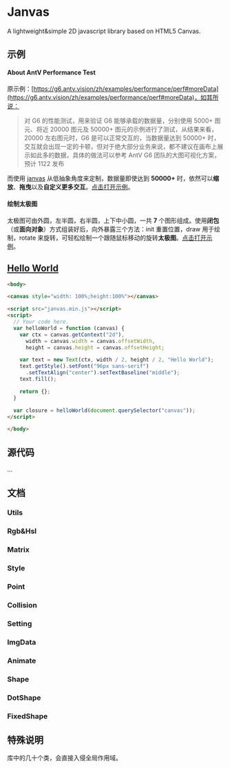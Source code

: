 # Janvas

A lightweight&amp;simple 2D javascript library based on HTML5 Canvas.

## 示例

#### About AntV Performance Test

原示例：[https://g6.antv.vision/zh/examples/performance/perf#moreData](https://g6.antv.vision/zh/examples/performance/perf#moreData)，如其所说：

> 对 G6 的性能测试，用来验证 G6 能够承载的数据量，分别使用 5000+ 图元、将近 20000 图元及 50000+ 图元的示例进行了测试，从结果来看，20000 左右图元时，G6 是可以正常交互的，当数据量达到 50000+ 时，交互就会出现一定的卡顿，但对于绝大部分业务来说，都不建议在画布上展示如此多的数据，具体的做法可以参考 AntV G6 团队的大图可视化方案，预计 1122 发布

而使用 [janvas](./dist/janvas.min.js) 从低抽象角度来定制，数据量即使达到 **50000\+** 时，依然可以**缩放**、**拖曳**以及**自定义更多交互**。[点击打开示例](https://jarenchow.github.io/Janvas/examples/about_antv_performance_test.html)。

#### 绘制太极图

太极图可由外圆，左半圆，右半圆，上下中小圆，一共 **7** 个图形组成。使用**闭包**（或**面向对象**）方式组装好后，向外暴露三个方法：init 重置位置，draw 用于绘制，rotate 来旋转，可轻松绘制一个跟随鼠标移动的旋转**太极图**。[点击打开示例](https://jarenchow.github.io/Janvas/examples/taiji.html)。

## [Hello World](https://jarenchow.github.io/Janvas/examples/hello_world.html)

```html
<body>

<canvas style="width: 100%;height:100%"></canvas>

<script src="janvas.min.js"></script>
<script>
  // Your code here.
  var helloWorld = function (canvas) {
    var ctx = canvas.getContext("2d"),
      width = canvas.width = canvas.offsetWidth,
      height = canvas.height = canvas.offsetHeight;

    var text = new Text(ctx, width / 2, height / 2, "Hello World");
    text.getStyle().setFont("96px sans-serif")
      .setTextAlign("center").setTextBaseline("middle");
    text.fill();

    return {};
  }

  var closure = helloWorld(document.querySelector("canvas"));
</script>

</body>
```

## 源代码

...

## 文档

### Utils

### Rgb&Hsl

### Matrix

### Style

### Point

### Collision

### Setting

### ImgData

### Animate

### Shape

### DotShape

### FixedShape

## 特殊说明

库中的几十个类，会直接入侵全局作用域。

